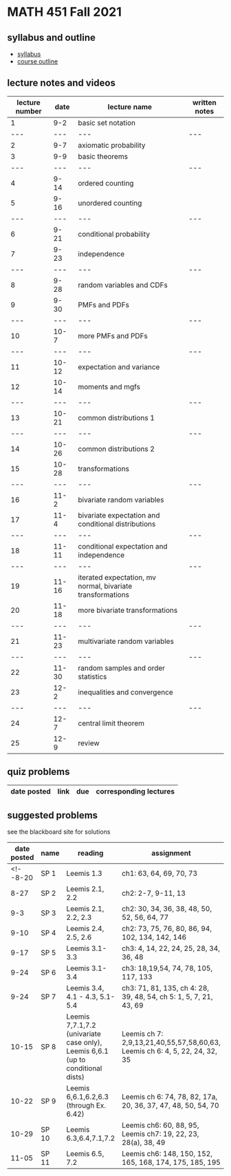 # MATH 451 Fall 2021

## syllabus and outline

- [syllabus](docs/syllabus.md)
- [course outline](docs/outline.pdf)

## lecture notes and videos

lecture number | date | lecture name | written notes |
--- | ---|---|---|
1|9-2 | basic set notation | | |
---|---|---|---|---
2|9-7 | axiomatic probability | | |
3|9-9 | basic theorems | | |
--- | ---|---|---|
4|9-14 | ordered counting | | |
5|9-16 | unordered counting | | |
--- | ---|---|---|
6|9-21 | conditional probability | | |
7|9-23 | independence | |
--- | ---|---|---|
8|9-28 | random variables and CDFs | | |
9|9-30 | PMFs and PDFs | | |
--- | ---|---|---|
10|10-7 | more PMFs and PDFs | | |
--- | ---|---|---|
11|10-12 | expectation and variance | | |
12|10-14 | moments and mgfs | | |
--- | ---|---|---|
13|10-21 | common distributions 1 | | |
--- | ---|---|---|
14|10-26 | common distributions 2 | | |
15|10-28 | transformations | | |
--- | ---|---|---|
16|11-2 | bivariate random variables | | |
17|11-4 | bivariate expectation and conditional distributions | | |
--- | ---|---|---|
18|11-11 | conditional expectation and independence | | |
--- | ---|---|---|
19|11-16 | iterated expectation, mv normal, bivariate transformations | | |
20|11-18 | more bivariate transformations | | |
--- | ---|---|---|
21|11-23 | multivariate random variables | | |
--- | ---|---|---|
22|11-30 | random samples and order statistics | | |
23|12-2 | inequalities and convergence | | |
--- | ---|---|---|
24|12-7 | central limit theorem | | |
25|12-9 | review | | | 


## quiz problems

date posted | link | due | corresponding lectures
--- | --- | --- | ---

## suggested problems

see the blackboard site for solutions

date posted | name |  reading| assignment | corresponding lectures
--- | --- | --- |--- | ---
<!--8-20 | SP 1 | Leemis 1.3 | ch1: 63, 64, 69, 70, 73 | 1 
8-27 | SP 2 | Leemis 2.1, 2.2 | ch2: 2-7, 9-11, 13 | 2-3
9-3 | SP 3 | Leemis 2.1, 2.2, 2.3 | ch2: 30, 34, 36, 38, 48, 50, 52, 56, 64, 77| 4-5
9-10 | SP 4 | Leemis 2.4, 2.5, 2.6 | ch2: 73, 75, 76, 80, 86, 94, 102, 134, 142, 146 | 6-7
9-17 | SP 5 | Leemis 3.1-3.3 | ch3: 4, 14, 22, 24, 25, 28, 34, 36, 48 | 8-9
9-24 | SP 6 | Leemis 3.1-3.4 | ch3: 18,19,54, 74, 78, 105, 117, 133 | 10-11
9-24 | SP 7 | Leemis 3.4, 4.1 - 4.3, 5.1-5.4 | ch3: 71, 81, 135, ch 4: 28, 39, 48, 54, ch 5: 1, 5, 7, 21, 43, 69| 12-14
10-15 | SP 8 | Leemis 7,7.1,7.2 (univariate case only), Leemis 6,6.1 (up to conditional dists) | Leemis ch 7: 2,9,13,21,40,55,57,58,60,63, Leemis ch 6: 4, 5, 22, 24, 32, 35  | 15-16
10-22 | SP 9 | Leemis 6,6.1,6.2,6.3 (through Ex. 6.42) | Leemis ch 6: 74, 78, 82, 17a, 20, 36, 37, 47, 48, 50, 54, 70 | 17-18
10-29 | SP 10 | Leemis 6.3,6.4,7.1,7.2 | Leemis ch6: 60, 88, 95, Leemis ch7: 19, 22, 23, 28(a), 38, 49 | 19-20
11-05 | SP 11 | Leemis 6.5, 7.2 | Leemis ch6: 148, 150, 152, 165, 168, 174, 175, 185, 195 | 21-22-->



